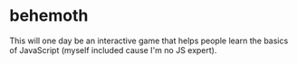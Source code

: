 # behemoth

This will one day be an interactive game that helps people learn the basics of JavaScript (myself included cause I'm no JS expert).
